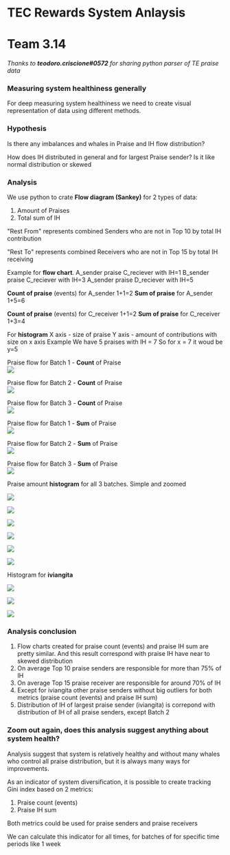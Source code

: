 # TEC Rewards System Anlaysis

# Team 3.14

*Thanks to **teodoro.criscione#0572** for sharing python parser of TE praise data*

### Measuring system healthiness generally
For deep measuring system healthiness we need to create visual representation of data using different methods. 

### Hypothesis

Is there any imbalances and whales in Praise and IH flow distribution? 

How does IH distributed in general and for largest Praise sender? Is it like normal distribution or skewed 

### Analysis
We use python to crate **Flow diagram (Sankey)** for 2 types of data:
1. Amount of Praises
2. Total sum of IH

"Rest From" represents combined Senders who are not in Top 10 by total IH contribution

"Rest To" represents combined Receivers who are not in Top 15 by total IH receiving

Example for **flow chart**. 
A_sender praise C_reciever with IH=1
B_sender praise C_reciever with IH=3
A_sender praise D_reciever with IH=5

**Count of praise** (events) for A_sender 1+1=2
**Sum of praise** for  A_sender 1+5=6

**Count of praise** (events) for C_receiver 1+1=2
**Sum of praise** for  C_receiver 1+3=4

For **histogram**
X axis - size of praise
Y axis - amount of contributions with size on x axis
Example
We have 5 praises with IH = 7
So for x = 7 it woud be y=5 

Praise flow for Batch 1 - **Count** of Praise  
![](https://cdn.discordapp.com/attachments/911319098426814466/915537022620422154/Praise_flow_for_Batch_1_-_Count_of_Praise.png)

Praise flow for Batch 2 - **Count** of Praise  
![](https://cdn.discordapp.com/attachments/911319098426814466/915537103826341908/Praise_flow_for_Batch_2_-_Count_of_Praise.png)

Praise flow for Batch 3 - **Count** of Praise  
![](https://cdn.discordapp.com/attachments/911319098426814466/915537137108148224/Praise_flow_for_Batch_3_-_Count_of_Praise.png)

Praise flow for Batch 1 - **Sum** of Praise  
![](https://cdn.discordapp.com/attachments/911319098426814466/915537197418045450/Praise_flow_for_Batch_1_-_Sum_of_Praise.png)

Praise flow for Batch 2 - **Sum** of Praise  
![](https://cdn.discordapp.com/attachments/911319098426814466/915537282533044244/Praise_flow_for_Batch_2_-_Sum_of_Praise.png)

Praise flow for Batch 3 - **Sum** of Praise  
![](https://cdn.discordapp.com/attachments/911319098426814466/915537314732707870/Praise_flow_for_Batch_3_-_Sum_of_Praise.png)



Praise amount **histogram** for all 3 batches. Simple and zoomed

![](https://cdn.discordapp.com/attachments/911319098426814466/915569558826414091/Praise_amount_histogram_for_Batch_1.png)

![](https://cdn.discordapp.com/attachments/911319098426814466/915569578803863582/Praise_amount_histogram_for_Batch_1_zoom.png)

![](https://cdn.discordapp.com/attachments/911319098426814466/915569602770128946/Praise_amount_histogram_for_Batch_2.png)

![](https://cdn.discordapp.com/attachments/911319098426814466/915569615281750037/Praise_amount_histogram_for_Batch_2_zoom.png)

![](https://cdn.discordapp.com/attachments/911319098426814466/915569632910405642/Praise_amount_histogram_for_Batch_3.png)

![](https://cdn.discordapp.com/attachments/911319098426814466/915569644759298098/Praise_amount_histogram_for_Batch_3_zoom.png)

Histogram for **iviangita**

![](https://cdn.discordapp.com/attachments/911319098426814466/915605307370127400/iviangita_Praise_amount_histogram_for_Batch_1.png)

![](https://cdn.discordapp.com/attachments/911319098426814466/915605536781762630/iviangita_Praise_amount_histogram_for_Batch_2.png)

![](https://cdn.discordapp.com/attachments/911319098426814466/915605549440172082/iviangita_Praise_amount_histogram_for_Batch_3.png)

### Analysis conclusion
1. Flow charts created for praise count (events) and praise IH sum are pretty similar. And this result correspond with praise IH have near to skewed distribution
2. On average Top 10 praise senders are responsible  for more than 75% of IH
3. On average Top 15 praise receiver are responsible for around 70% of IH
4. Except for iviangita other praise senders without big outliers for both metrics (praise count (events) and praise IH sum) 
5. Distribution of IH of largest praise sender (iviangita) is correpond with distribution of IH of all praise senders, except Batch 2


### Zoom out again, does this analysis suggest anything about system health? 
Analysis suggest that system is relatively healthy and without many whales who control all praise distribution, but it is always many ways for improvements. 

As an indicator of system diversification, it is possible to create tracking Gini index based on 2 metrics: 
1. Praise count (events)
2. Praise IH sum

Both metrics could be used for praise senders and praise receivers

We can calculate this indicator for all times, for batches of for specific time periods like 1 week
